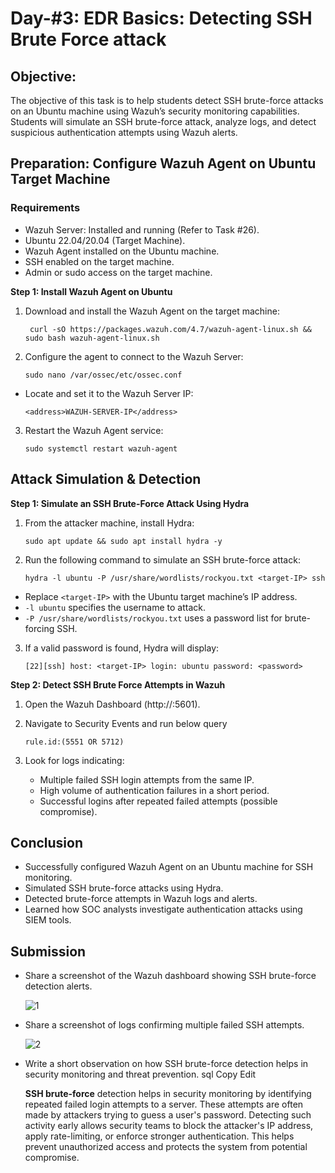 # Day-#3: EDR Basics: Detecting SSH Brute Force attack
## Objective:
The objective of this task is to help students detect SSH brute-force attacks on an Ubuntu machine using Wazuh’s security monitoring capabilities. Students will simulate an SSH brute-force attack, analyze logs, and detect suspicious authentication attempts using Wazuh alerts.

## Preparation: Configure Wazuh Agent on Ubuntu Target Machine
### Requirements
- Wazuh Server: Installed and running (Refer to Task #26).
- Ubuntu 22.04/20.04 (Target Machine).
- Wazuh Agent installed on the Ubuntu machine.
- SSH enabled on the target machine.
- Admin or sudo access on the target machine.

**Step 1: Install Wazuh Agent on Ubuntu**

1. Download and install the Wazuh Agent on the target machine:

        curl -sO https://packages.wazuh.com/4.7/wazuh-agent-linux.sh && sudo bash wazuh-agent-linux.sh

2. Configure the agent to connect to the Wazuh Server:

       sudo nano /var/ossec/etc/ossec.conf

- Locate and set it to the Wazuh Server IP:

      <address>WAZUH-SERVER-IP</address>

3. Restart the Wazuh Agent service:

       sudo systemctl restart wazuh-agent

## Attack Simulation & Detection

**Step 1: Simulate an SSH Brute-Force Attack Using Hydra**

1. From the attacker machine, install Hydra:

       sudo apt update && sudo apt install hydra -y

2. Run the following command to simulate an SSH brute-force attack:

       hydra -l ubuntu -P /usr/share/wordlists/rockyou.txt <target-IP> ssh

- Replace `<target-IP>` with the Ubuntu target machine’s IP address.
- `-l ubuntu` specifies the username to attack.
- `-P /usr/share/wordlists/rockyou.txt` uses a password list for brute-forcing SSH.

3. If a valid password is found, Hydra will display:

       [22][ssh] host: <target-IP> login: ubuntu password: <password>

**Step 2: Detect SSH Brute Force Attempts in Wazuh**
1. Open the Wazuh Dashboard (http://:5601).
2. Navigate to Security Events and run below query

       rule.id:(5551 OR 5712)

3. Look for logs indicating:
   - Multiple failed SSH login attempts from the same IP.
   - High volume of authentication failures in a short period.
   - Successful logins after repeated failed attempts (possible compromise).

## Conclusion
- Successfully configured Wazuh Agent on an Ubuntu machine for SSH monitoring.
- Simulated SSH brute-force attacks using Hydra.
- Detected brute-force attempts in Wazuh logs and alerts.
- Learned how SOC analysts investigate authentication attacks using SIEM tools.

## Submission
- Share a screenshot of the Wazuh dashboard showing SSH brute-force detection alerts.

  ![1](https://github.com/user-attachments/assets/a1bab583-38d1-4b59-8c04-830ee5c8dabe)

- Share a screenshot of logs confirming multiple failed SSH attempts.

  ![2](https://github.com/user-attachments/assets/0008d74b-60f3-47ab-9711-71a5890e19c6)

- Write a short observation on how SSH brute-force detection helps in security monitoring and threat prevention. sql Copy Edit

  **SSH brute-force** detection helps in security monitoring by identifying repeated failed login attempts to a server. These attempts are often made by 
  attackers trying to guess a user's password. Detecting such activity early allows security teams to block the attacker's IP address, apply rate-limiting, or 
  enforce stronger authentication. This helps prevent unauthorized access and protects the system from potential compromise.
